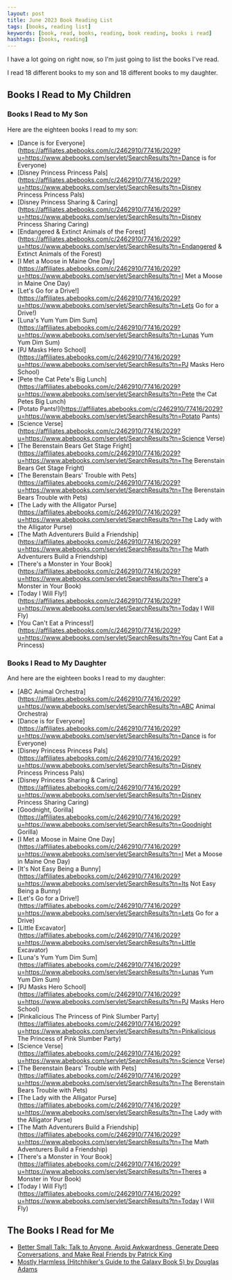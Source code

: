 ```yaml
---
layout: post
title: June 2023 Book Reading List
tags: [books, reading list]
keywords: [book, read, books, reading, book reading, books i read]
hashtags: [books, reading]
---
```


I have a lot going on right now, so I'm just going to list the books I've read.

I read 18 different books to my son and 18 different books to my daughter.

## Books I Read to My Children

### Books I Read to My Son

Here are the eighteen books I read to my son:

* [Dance is for Everyone](https://affiliates.abebooks.com/c/2462910/77416/2029?u=https://www.abebooks.com/servlet/SearchResults?tn=Dance is for Everyone)
* [Disney Princess Princess Pals](https://affiliates.abebooks.com/c/2462910/77416/2029?u=https://www.abebooks.com/servlet/SearchResults?tn=Disney Princess Princess Pals)
* [Disney Princess Sharing & Caring](https://affiliates.abebooks.com/c/2462910/77416/2029?u=https://www.abebooks.com/servlet/SearchResults?tn=Disney Princess Sharing Caring)
* [Endangered & Extinct Animals of the Forest](https://affiliates.abebooks.com/c/2462910/77416/2029?u=https://www.abebooks.com/servlet/SearchResults?tn=Endangered & Extinct Animals of the Forest)
* [I Met a Moose in Maine One Day](https://affiliates.abebooks.com/c/2462910/77416/2029?u=https://www.abebooks.com/servlet/SearchResults?tn=I Met a Moose in Maine One Day)
* [Let's Go for a Drive!](https://affiliates.abebooks.com/c/2462910/77416/2029?u=https://www.abebooks.com/servlet/SearchResults?tn=Lets Go for a Drive!)
* [Luna's Yum Yum Dim Sum](https://affiliates.abebooks.com/c/2462910/77416/2029?u=https://www.abebooks.com/servlet/SearchResults?tn=Lunas Yum Yum Dim Sum)
* [PJ Masks Hero School](https://affiliates.abebooks.com/c/2462910/77416/2029?u=https://www.abebooks.com/servlet/SearchResults?tn=PJ Masks Hero School)
* [Pete the Cat Pete's Big Lunch](https://affiliates.abebooks.com/c/2462910/77416/2029?u=https://www.abebooks.com/servlet/SearchResults?tn=Pete the Cat Petes Big Lunch)
* [Potato Pants!](https://affiliates.abebooks.com/c/2462910/77416/2029?u=https://www.abebooks.com/servlet/SearchResults?tn=Potato Pants)
* [Science Verse](https://affiliates.abebooks.com/c/2462910/77416/2029?u=https://www.abebooks.com/servlet/SearchResults?tn=Science Verse)
* [The Berenstain Bears Get Stage Fright](https://affiliates.abebooks.com/c/2462910/77416/2029?u=https://www.abebooks.com/servlet/SearchResults?tn=The Berenstain Bears Get Stage Fright)
* [The Berenstain Bears' Trouble with Pets](https://affiliates.abebooks.com/c/2462910/77416/2029?u=https://www.abebooks.com/servlet/SearchResults?tn=The Berenstain Bears Trouble with Pets)
* [The Lady with the Alligator Purse](https://affiliates.abebooks.com/c/2462910/77416/2029?u=https://www.abebooks.com/servlet/SearchResults?tn=The Lady with the Alligator Purse)
* [The Math Adventurers Build a Friendship](https://affiliates.abebooks.com/c/2462910/77416/2029?u=https://www.abebooks.com/servlet/SearchResults?tn=The Math Adventurers Build a Friendship)
* [There's a Monster in Your Book](https://affiliates.abebooks.com/c/2462910/77416/2029?u=https://www.abebooks.com/servlet/SearchResults?tn=There's a Monster in Your Book)
* [Today I Will Fly!](https://affiliates.abebooks.com/c/2462910/77416/2029?u=https://www.abebooks.com/servlet/SearchResults?tn=Today I Will Fly)
* [You Can't Eat a Princess!](https://affiliates.abebooks.com/c/2462910/77416/2029?u=https://www.abebooks.com/servlet/SearchResults?tn=You Cant Eat a Princess)

### Books I Read to My Daughter

And here are the eighteen books I read to my daughter:

* [ABC Animal Orchestra](https://affiliates.abebooks.com/c/2462910/77416/2029?u=https://www.abebooks.com/servlet/SearchResults?tn=ABC Animal Orchestra)
* [Dance is for Everyone](https://affiliates.abebooks.com/c/2462910/77416/2029?u=https://www.abebooks.com/servlet/SearchResults?tn=Dance is for Everyone)
* [Disney Princess Princess Pals](https://affiliates.abebooks.com/c/2462910/77416/2029?u=https://www.abebooks.com/servlet/SearchResults?tn=Disney Princess Princess Pals)
* [Disney Princess Sharing & Caring](https://affiliates.abebooks.com/c/2462910/77416/2029?u=https://www.abebooks.com/servlet/SearchResults?tn=Disney Princess Sharing Caring)
* [Goodnight, Gorilla](https://affiliates.abebooks.com/c/2462910/77416/2029?u=https://www.abebooks.com/servlet/SearchResults?tn=Goodnight Gorilla)
* [I Met a Moose in Maine One Day](https://affiliates.abebooks.com/c/2462910/77416/2029?u=https://www.abebooks.com/servlet/SearchResults?tn=I Met a Moose in Maine One Day)
* [It's Not Easy Being a Bunny](https://affiliates.abebooks.com/c/2462910/77416/2029?u=https://www.abebooks.com/servlet/SearchResults?tn=Its Not Easy Being a Bunny)
* [Let's Go for a Drive!](https://affiliates.abebooks.com/c/2462910/77416/2029?u=https://www.abebooks.com/servlet/SearchResults?tn=Lets Go for a Drive)
* [Little Excavator](https://affiliates.abebooks.com/c/2462910/77416/2029?u=https://www.abebooks.com/servlet/SearchResults?tn=Little Excavator)
* [Luna's Yum Yum Dim Sum](https://affiliates.abebooks.com/c/2462910/77416/2029?u=https://www.abebooks.com/servlet/SearchResults?tn=Lunas Yum Yum Dim Sum)
* [PJ Masks Hero School](https://affiliates.abebooks.com/c/2462910/77416/2029?u=https://www.abebooks.com/servlet/SearchResults?tn=PJ Masks Hero School)
* [Pinkalicious The Princess of Pink Slumber Party](https://affiliates.abebooks.com/c/2462910/77416/2029?u=https://www.abebooks.com/servlet/SearchResults?tn=Pinkalicious The Princess of Pink Slumber Party)
* [Science Verse](https://affiliates.abebooks.com/c/2462910/77416/2029?u=https://www.abebooks.com/servlet/SearchResults?tn=Science Verse)
* [The Berenstain Bears' Trouble with Pets](https://affiliates.abebooks.com/c/2462910/77416/2029?u=https://www.abebooks.com/servlet/SearchResults?tn=The Berenstain Bears Trouble with Pets)
* [The Lady with the Alligator Purse](https://affiliates.abebooks.com/c/2462910/77416/2029?u=https://www.abebooks.com/servlet/SearchResults?tn=The Lady with the Alligator Purse)
* [The Math Adventurers Build a Friendship](https://affiliates.abebooks.com/c/2462910/77416/2029?u=https://www.abebooks.com/servlet/SearchResults?tn=The Math Adventurers Build a Friendship)
* [There's a Monster in Your Book](https://affiliates.abebooks.com/c/2462910/77416/2029?u=https://www.abebooks.com/servlet/SearchResults?tn=Theres a Monster in Your Book)
* [Today I Will Fly!](https://affiliates.abebooks.com/c/2462910/77416/2029?u=https://www.abebooks.com/servlet/SearchResults?tn=Today I Will Fly)

## The Books I Read for Me

* [Better Small Talk: Talk to Anyone, Avoid Awkwardness, Generate Deep Conversations, and Make Real Friends by Patrick King](https://www.amazon.com/Better-Small-Talk-Awkwardness-Conversations/dp/B087349Q57/?tag=hendrixjoseph-20)
* [Mostly Harmless (Hitchhiker's Guide to the Galaxy Book 5) by  Douglas Adams](https://www.amazon.com/gp/product/B002SME1J4?tag=hendrixjoseph-20)